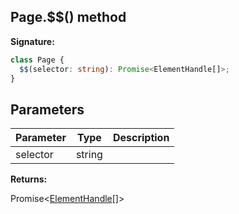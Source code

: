 ## Page.$$() method

**Signature:**

```typescript
class Page {
  $$(selector: string): Promise<ElementHandle[]>;
}
```

## Parameters

| Parameter | Type   | Description |
| --------- | ------ | ----------- |
| selector  | string |             |

**Returns:**

Promise&lt;[ElementHandle](./puppeteer.elementhandle.md)\[\]&gt;
